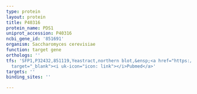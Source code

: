 ```yaml
---
type: protein
layout: protein
title: P40316
protein_name: PDS1
uniprot_accession: P40316
ncbi_gene_id: '851691'
organism: Saccharomyces cerevisiae
function: target gene
orthologs: ''
tfs: 'SFP1,P32432,851119,Yeastract,northern blot,&ensp;<a href="https://www.ncbi.nlm.nih.gov/pubmed/?term=9832520%5Buid%5D+OR+24170807%5Buid%5D"
  target="_blank"><i uk-icon="icon: link"></i>Pubmed</a>'
targets: ''
binding_sites: ''

---
```

